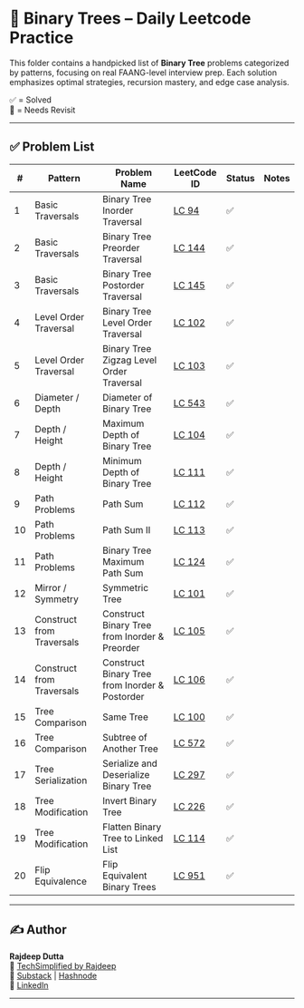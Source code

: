 # 🌳 Binary Trees – Daily Leetcode Practice

This folder contains a handpicked list of **Binary Tree** problems categorized by patterns, focusing on real FAANG-level interview prep. Each solution emphasizes optimal strategies, recursion mastery, and edge case analysis.

✅ = Solved  
🔁 = Needs Revisit

---

## ✅ Problem List

| #  | Pattern                      | Problem Name                                 | LeetCode ID | Status | Notes   |
|----|------------------------------|----------------------------------------------|-------------|--------|---------|
| 1  | Basic Traversals             | Binary Tree Inorder Traversal                | [LC 94](https://leetcode.com/problems/binary-tree-inorder-traversal/) | ✅ |         |
| 2  | Basic Traversals             | Binary Tree Preorder Traversal               | [LC 144](https://leetcode.com/problems/binary-tree-preorder-traversal/) | ✅ |         |
| 3  | Basic Traversals             | Binary Tree Postorder Traversal              | [LC 145](https://leetcode.com/problems/binary-tree-postorder-traversal/) | ✅ |         |
| 4  | Level Order Traversal        | Binary Tree Level Order Traversal            | [LC 102](https://leetcode.com/problems/binary-tree-level-order-traversal/) | ✅ |         |
| 5  | Level Order Traversal        | Binary Tree Zigzag Level Order Traversal     | [LC 103](https://leetcode.com/problems/binary-tree-zigzag-level-order-traversal/) | ✅ |         |
| 6  | Diameter / Depth             | Diameter of Binary Tree                      | [LC 543](https://leetcode.com/problems/diameter-of-binary-tree/) | ✅ |         |
| 7  | Depth / Height               | Maximum Depth of Binary Tree                 | [LC 104](https://leetcode.com/problems/maximum-depth-of-binary-tree/) | ✅ |         |
| 8  | Depth / Height               | Minimum Depth of Binary Tree                 | [LC 111](https://leetcode.com/problems/minimum-depth-of-binary-tree/) | ✅ |         |
| 9  | Path Problems                | Path Sum                                     | [LC 112](https://leetcode.com/problems/path-sum/) | ✅ |         |
| 10 | Path Problems                | Path Sum II                                  | [LC 113](https://leetcode.com/problems/path-sum-ii/) | ✅ |         |
| 11 | Path Problems                | Binary Tree Maximum Path Sum                 | [LC 124](https://leetcode.com/problems/binary-tree-maximum-path-sum/) | ✅ |         |
| 12 | Mirror / Symmetry            | Symmetric Tree                               | [LC 101](https://leetcode.com/problems/symmetric-tree/) | ✅ |         |
| 13 | Construct from Traversals    | Construct Binary Tree from Inorder & Preorder| [LC 105](https://leetcode.com/problems/construct-binary-tree-from-preorder-and-inorder-traversal/) | ✅ |         |
| 14 | Construct from Traversals    | Construct Binary Tree from Inorder & Postorder| [LC 106](https://leetcode.com/problems/construct-binary-tree-from-inorder-and-postorder-traversal/) | ✅ |         |
| 15 | Tree Comparison              | Same Tree                                    | [LC 100](https://leetcode.com/problems/same-tree/) | ✅ |         |
| 16 | Tree Comparison              | Subtree of Another Tree                      | [LC 572](https://leetcode.com/problems/subtree-of-another-tree/) | ✅ |         |
| 17 | Tree Serialization           | Serialize and Deserialize Binary Tree        | [LC 297](https://leetcode.com/problems/serialize-and-deserialize-binary-tree/) | ✅ |         |
| 18 | Tree Modification            | Invert Binary Tree                           | [LC 226](https://leetcode.com/problems/invert-binary-tree/) | ✅ |         |
| 19 | Tree Modification            | Flatten Binary Tree to Linked List           | [LC 114](https://leetcode.com/problems/flatten-binary-tree-to-linked-list/) | ✅ |         |
| 20 | Flip Equivalence             | Flip Equivalent Binary Trees                 | [LC 951](https://leetcode.com/problems/flip-equivalent-binary-trees/) | ✅ |         |
---

## ✍️ Author
**Rajdeep Dutta**  
🎥 [TechSimplified by Rajdeep](https://www.youtube.com/@techsimplifiedbyrajdeep)  
📝 [Substack](https://techsimplifiedbyrajdeep.substack.com/) | [Hashnode](https://techsimplifiedbyraj.hashnode.dev/)  
🔗 [LinkedIn](https://www.linkedin.com/in/rajdeep-dutta-5007/)

---

